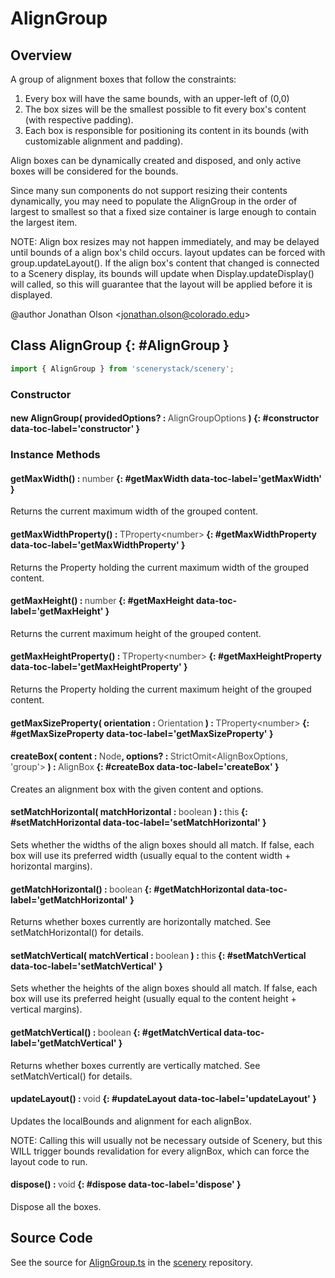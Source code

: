 # AlignGroup

## Overview

A group of alignment boxes that follow the constraints:
1. Every box will have the same bounds, with an upper-left of (0,0)
2. The box sizes will be the smallest possible to fit every box's content (with respective padding).
3. Each box is responsible for positioning its content in its bounds (with customizable alignment and padding).

Align boxes can be dynamically created and disposed, and only active boxes will be considered for the bounds.

Since many sun components do not support resizing their contents dynamically, you may need to populate the AlignGroup
in the order of largest to smallest so that a fixed size container is large enough to contain the largest item.

NOTE: Align box resizes may not happen immediately, and may be delayed until bounds of a align box's child occurs.
      layout updates can be forced with group.updateLayout(). If the align box's content that changed is connected
      to a Scenery display, its bounds will update when Display.updateDisplay() will called, so this will guarantee
      that the layout will be applied before it is displayed.

@author Jonathan Olson &lt;jonathan.olson@colorado.edu&gt;

## Class AlignGroup {: #AlignGroup }


```js
import { AlignGroup } from 'scenerystack/scenery';
```
### Constructor

#### new AlignGroup( providedOptions? : <span style="font-weight: 400; opacity: 80%;">AlignGroupOptions</span> ) {: #constructor data-toc-label='constructor' }

### Instance Methods

#### getMaxWidth() : <span style="font-weight: 400; opacity: 80%;">number</span> {: #getMaxWidth data-toc-label='getMaxWidth' }

Returns the current maximum width of the grouped content.

#### getMaxWidthProperty() : <span style="font-weight: 400; opacity: 80%;">TProperty&lt;number&gt;</span> {: #getMaxWidthProperty data-toc-label='getMaxWidthProperty' }

Returns the Property holding the current maximum width of the grouped content.

#### getMaxHeight() : <span style="font-weight: 400; opacity: 80%;">number</span> {: #getMaxHeight data-toc-label='getMaxHeight' }

Returns the current maximum height of the grouped content.

#### getMaxHeightProperty() : <span style="font-weight: 400; opacity: 80%;">TProperty&lt;number&gt;</span> {: #getMaxHeightProperty data-toc-label='getMaxHeightProperty' }

Returns the Property holding the current maximum height of the grouped content.

#### getMaxSizeProperty( orientation : <span style="font-weight: 400; opacity: 80%;">Orientation</span> ) : <span style="font-weight: 400; opacity: 80%;">TProperty&lt;number&gt;</span> {: #getMaxSizeProperty data-toc-label='getMaxSizeProperty' }

#### createBox( content : <span style="font-weight: 400; opacity: 80%;">Node</span>, options? : <span style="font-weight: 400; opacity: 80%;">StrictOmit&lt;AlignBoxOptions, 'group'&gt;</span> ) : <span style="font-weight: 400; opacity: 80%;">AlignBox</span> {: #createBox data-toc-label='createBox' }

Creates an alignment box with the given content and options.

#### setMatchHorizontal( matchHorizontal : <span style="font-weight: 400; opacity: 80%;">boolean</span> ) : <span style="font-weight: 400; opacity: 80%;">this</span> {: #setMatchHorizontal data-toc-label='setMatchHorizontal' }

Sets whether the widths of the align boxes should all match. If false, each box will use its preferred width
(usually equal to the content width + horizontal margins).

#### getMatchHorizontal() : <span style="font-weight: 400; opacity: 80%;">boolean</span> {: #getMatchHorizontal data-toc-label='getMatchHorizontal' }

Returns whether boxes currently are horizontally matched. See setMatchHorizontal() for details.

#### setMatchVertical( matchVertical : <span style="font-weight: 400; opacity: 80%;">boolean</span> ) : <span style="font-weight: 400; opacity: 80%;">this</span> {: #setMatchVertical data-toc-label='setMatchVertical' }

Sets whether the heights of the align boxes should all match. If false, each box will use its preferred height
(usually equal to the content height + vertical margins).

#### getMatchVertical() : <span style="font-weight: 400; opacity: 80%;">boolean</span> {: #getMatchVertical data-toc-label='getMatchVertical' }

Returns whether boxes currently are vertically matched. See setMatchVertical() for details.

#### updateLayout() : <span style="font-weight: 400; opacity: 80%;">void</span> {: #updateLayout data-toc-label='updateLayout' }

Updates the localBounds and alignment for each alignBox.

NOTE: Calling this will usually not be necessary outside of Scenery, but this WILL trigger bounds revalidation
      for every alignBox, which can force the layout code to run.

#### dispose() : <span style="font-weight: 400; opacity: 80%;">void</span> {: #dispose data-toc-label='dispose' }

Dispose all the boxes.



## Source Code

See the source for [AlignGroup.ts](https://github.com/phetsims/scenery/blob/main/js/layout/constraints/AlignGroup.ts) in the [scenery](https://github.com/phetsims/scenery) repository.
